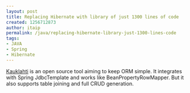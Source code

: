 ```yaml
---
layout: post
title: Replacing Hibernate with library of just 1300 lines of code
created: 1256712873
author: itaip
permalink: /java/replacing-hibernate-library-just-1300-lines-code
tags:
- JAVA
- Spring
- Hibernate
---
```

<p><a href="http://sourceforge.net/projects/kauklahti">Kauklahti</a> is an open source tool aiming to keep ORM simple. It integrates with Spring JdbcTemplate and works like BeanPropertyRowMapper. But it also supports table joining and full CRUD generation.</p>
